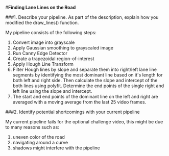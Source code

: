 #**Finding Lane Lines on the Road** 

###1. Describe your pipeline. As part of the description, explain how you modified the draw_lines() function.

My pipeline consists of the following steps:

1) Convert image into grayscale
2) Apply Gaussian smoothing to grayscaled image
3) Run Canny Edge Detector
4) Create a trapezoidal region-of-interest 
5) Apply Hough Line Transform
6) Filter Hough lines by slope and separate them into right/left lane line segments by identifying the most dominant line based on it's length for both left and right side. Then calculate the slope and intercept of the both lines using polyfit. Determine the end points of the single right and left line using the slope and intercept. 
7) The start and end points of the dominant line on the left and right are averaged with a moving average from the last 25 video frames.


###2. Identify potential shortcomings with your current pipeline

My current pipeline fails for the optional challenge video, this might be due to many reasons such as:
1. uneven color of the road
2. navigating around a curve
3. shadows might interfere with the pipeline
